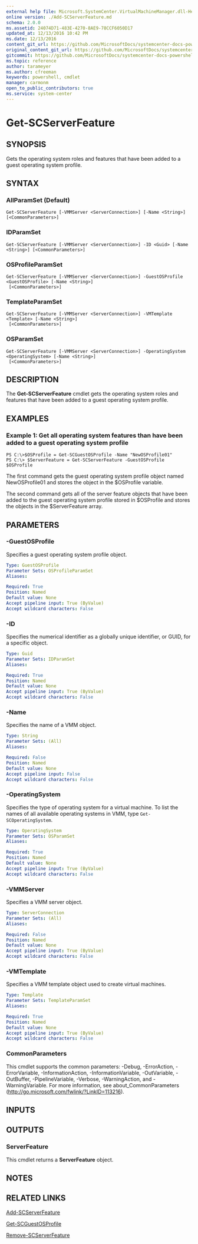 ```yaml
---
external help file: Microsoft.SystemCenter.VirtualMachineManager.dll-Help.xml
online version: ./Add-SCServerFeature.md
schema: 2.0.0
ms.assetid: 24074D71-483E-4270-8AE9-78CCF6050D17
updated_at: 12/13/2016 10:42 PM
ms.date: 12/13/2016
content_git_url: https://github.com/MicrosoftDocs/systemcenter-docs-powershell/blob/master/systemcenter-cmdlets/VirtualMachineManager/v1/Get-SCServerFeature.md
original_content_git_url: https://github.com/MicrosoftDocs/systemcenter-docs-powershell/blob/master/systemcenter-cmdlets/VirtualMachineManager/v1/Get-SCServerFeature.md
gitcommit: https://github.com/MicrosoftDocs/systemcenter-docs-powershell/blob/ea9507ac2178040476af5407227db8cb97701ea9/systemcenter-cmdlets/VirtualMachineManager/v1/Get-SCServerFeature.md
ms.topic: reference
author: tarameyer
ms.author: cfreeman
keywords: powershell, cmdlet
manager: carmonm
open_to_public_contributors: true
ms.service: system-center
---
```


# Get-SCServerFeature

## SYNOPSIS
Gets the operating system roles and features that have been added to a guest operating system profile.

## SYNTAX

### AllParamSet (Default)
```
Get-SCServerFeature [-VMMServer <ServerConnection>] [-Name <String>] [<CommonParameters>]
```

### IDParamSet
```
Get-SCServerFeature [-VMMServer <ServerConnection>] -ID <Guid> [-Name <String>] [<CommonParameters>]
```

### OSProfileParamSet
```
Get-SCServerFeature [-VMMServer <ServerConnection>] -GuestOSProfile <GuestOSProfile> [-Name <String>]
 [<CommonParameters>]
```

### TemplateParamSet
```
Get-SCServerFeature [-VMMServer <ServerConnection>] -VMTemplate <Template> [-Name <String>]
 [<CommonParameters>]
```

### OSParamSet
```
Get-SCServerFeature [-VMMServer <ServerConnection>] -OperatingSystem <OperatingSystem> [-Name <String>]
 [<CommonParameters>]
```

## DESCRIPTION
The **Get-SCServerFeature** cmdlet gets the operating system roles and features that have been added to a guest operating system profile.

## EXAMPLES

### Example 1: Get all operating system features than have been added to a guest operating system profile
```
PS C:\>$OSProfile = Get-SCGuestOSProfile -Name "NewOSProfile01"
PS C:\> $ServerFeature = Get-SCServerFeature -GuestOSProfile $OSProfile
```

The first command gets the guest operating system profile object named NewOSProfile01 and stores the object in the $OSProfile variable.

The second command gets all of the server feature objects that have been added to the guest operating system profile stored in $OSProfile and stores the objects in the $ServerFeature array.

## PARAMETERS

### -GuestOSProfile
Specifies a guest operating system profile object.

```yaml
Type: GuestOSProfile
Parameter Sets: OSProfileParamSet
Aliases: 

Required: True
Position: Named
Default value: None
Accept pipeline input: True (ByValue)
Accept wildcard characters: False
```

### -ID
Specifies the numerical identifier as a globally unique identifier, or GUID, for a specific object.

```yaml
Type: Guid
Parameter Sets: IDParamSet
Aliases: 

Required: True
Position: Named
Default value: None
Accept pipeline input: True (ByValue)
Accept wildcard characters: False
```

### -Name
Specifies the name of a VMM object.

```yaml
Type: String
Parameter Sets: (All)
Aliases: 

Required: False
Position: Named
Default value: None
Accept pipeline input: False
Accept wildcard characters: False
```

### -OperatingSystem
Specifies the type of operating system for a virtual machine.
To list the names of all available operating systems in VMM, type `Get-SCOperatingSystem`.

```yaml
Type: OperatingSystem
Parameter Sets: OSParamSet
Aliases: 

Required: True
Position: Named
Default value: None
Accept pipeline input: True (ByValue)
Accept wildcard characters: False
```

### -VMMServer
Specifies a VMM server object.

```yaml
Type: ServerConnection
Parameter Sets: (All)
Aliases: 

Required: False
Position: Named
Default value: None
Accept pipeline input: True (ByValue)
Accept wildcard characters: False
```

### -VMTemplate
Specifies a VMM template object used to create virtual machines.

```yaml
Type: Template
Parameter Sets: TemplateParamSet
Aliases: 

Required: True
Position: Named
Default value: None
Accept pipeline input: True (ByValue)
Accept wildcard characters: False
```

### CommonParameters
This cmdlet supports the common parameters: -Debug, -ErrorAction, -ErrorVariable, -InformationAction, -InformationVariable, -OutVariable, -OutBuffer, -PipelineVariable, -Verbose, -WarningAction, and -WarningVariable. For more information, see about_CommonParameters (http://go.microsoft.com/fwlink/?LinkID=113216).

## INPUTS

## OUTPUTS

### ServerFeature
This cmdlet returns a **ServerFeature** object.

## NOTES

## RELATED LINKS

[Add-SCServerFeature](xref:VirtualMachineManager/v1/Add-SCServerFeature.md)

[Get-SCGuestOSProfile](xref:VirtualMachineManager/v1/Get-SCGuestOSProfile.md)

[Remove-SCServerFeature](xref:VirtualMachineManager/v1/Remove-SCServerFeature.md)

